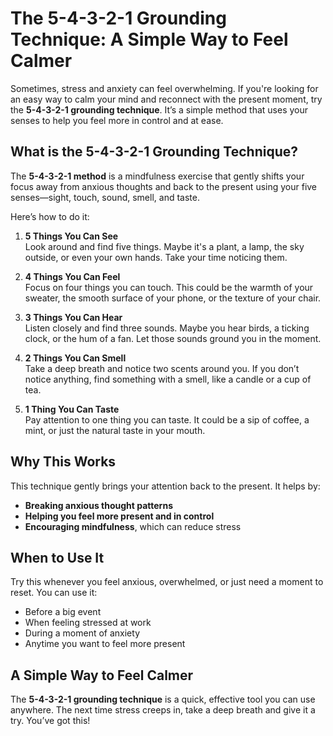 # The 5-4-3-2-1 Grounding Technique: A Simple Way to Feel Calmer

Sometimes, stress and anxiety can feel overwhelming. If you're looking for an easy way to calm your mind and reconnect with the present moment, try the **5-4-3-2-1 grounding technique**. It’s a simple method that uses your senses to help you feel more in control and at ease.

## What is the 5-4-3-2-1 Grounding Technique?

The **5-4-3-2-1 method** is a mindfulness exercise that gently shifts your focus away from anxious thoughts and back to the present using your five senses—sight, touch, sound, smell, and taste.

Here’s how to do it:

1. **5 Things You Can See**  
   Look around and find five things. Maybe it's a plant, a lamp, the sky outside, or even your own hands. Take your time noticing them.

2. **4 Things You Can Feel**  
   Focus on four things you can touch. This could be the warmth of your sweater, the smooth surface of your phone, or the texture of your chair.

3. **3 Things You Can Hear**  
   Listen closely and find three sounds. Maybe you hear birds, a ticking clock, or the hum of a fan. Let those sounds ground you in the moment.

4. **2 Things You Can Smell**  
   Take a deep breath and notice two scents around you. If you don’t notice anything, find something with a smell, like a candle or a cup of tea.

5. **1 Thing You Can Taste**  
   Pay attention to one thing you can taste. It could be a sip of coffee, a mint, or just the natural taste in your mouth.

## Why This Works

This technique gently brings your attention back to the present. It helps by:

- **Breaking anxious thought patterns**
- **Helping you feel more present and in control**
- **Encouraging mindfulness**, which can reduce stress

## When to Use It

Try this whenever you feel anxious, overwhelmed, or just need a moment to reset. You can use it:

- Before a big event
- When feeling stressed at work
- During a moment of anxiety
- Anytime you want to feel more present

## A Simple Way to Feel Calmer

The **5-4-3-2-1 grounding technique** is a quick, effective tool you can use anywhere. The next time stress creeps in, take a deep breath and give it a try. You’ve got this!
